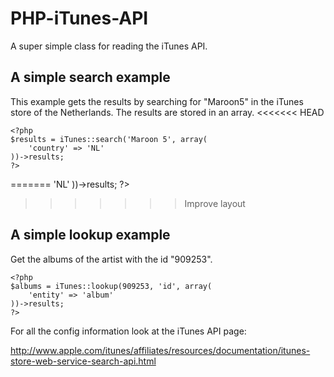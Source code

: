 PHP-iTunes-API
==============

A super simple class for reading the iTunes API.


A simple search example
----------------------
This example gets the results by searching for "Maroon5" in the iTunes store of the Netherlands. The results are stored in an array.
<<<<<<< HEAD

	<?php
	$results = iTunes::search('Maroon 5', array(
	    'country' => 'NL'
	))->results;
	?>
=======
    <?php
    $results = iTunes::search('Maroon 5', array(
        'country' => 'NL'
    ))->results;
    ?>
>>>>>>> Improve layout

A simple lookup example
----------------------
Get the albums of the artist with the id "909253".

	<?php
	$albums = iTunes::lookup(909253, 'id', array(
		'entity' => 'album'
	))->results;
	?>

For all the config information look at the iTunes API page:

http://www.apple.com/itunes/affiliates/resources/documentation/itunes-store-web-service-search-api.html